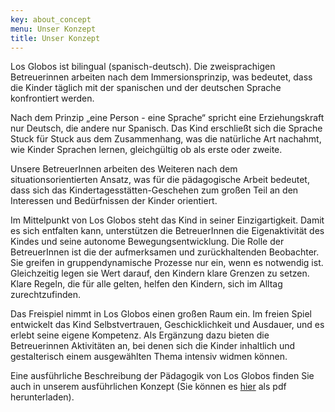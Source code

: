 ```yaml
---
key: about_concept
menu: Unser Konzept
title: Unser Konzept
---
```

Los Globos ist bilingual (spanisch-deutsch). Die zweisprachigen Betreuerinnen arbeiten nach dem Immersionsprinzip, was bedeutet, dass die Kinder täglich mit der spanischen und der deutschen Sprache konfrontiert werden. 

Nach dem Prinzip „eine Person - eine Sprache“ spricht eine Erziehungskraft nur Deutsch, die andere nur Spanisch. Das Kind erschließt sich die Sprache Stuck für Stuck aus dem Zusammenhang, was die natürliche Art nachahmt, wie Kinder Sprachen lernen, gleichgültig ob als erste oder zweite.

Unsere BetreuerInnen arbeiten des Weiteren nach dem situationsorientierten Ansatz, was für die pädagogische Arbeit bedeutet, dass sich das Kindertagesstätten-Geschehen zum großen Teil an den Interessen und Bedürfnissen der Kinder orientiert.
 
Im Mittelpunkt von Los Globos steht das Kind in seiner Einzigartigkeit. Damit es sich entfalten kann, unterstützen die BetreuerInnen die Eigenaktivität des Kindes und seine autonome Bewegungsentwicklung. Die Rolle der BetreuerInnen ist die der aufmerksamen und zurückhaltenden Beobachter. Sie greifen in gruppendynamische Prozesse nur ein, wenn es notwendig ist. Gleichzeitig legen sie Wert darauf, den Kindern klare Grenzen zu setzen. Klare Regeln, die für alle gelten, helfen den Kindern, sich im Alltag zurechtzufinden.

Das Freispiel nimmt in Los Globos einen großen Raum ein. Im freien Spiel entwickelt das Kind Selbstvertrauen, Geschicklichkeit und Ausdauer, und es erlebt seine eigene Kompetenz. 
Als Ergänzung dazu bieten die Betreuerinnen Aktivitäten an, bei denen sich die Kinder inhaltlich und gestalterisch einem ausgewählten Thema intensiv widmen können.

Eine ausführliche Beschreibung der Pädagogik von Los Globos finden Sie auch in unserem ausführlichen Konzept (Sie können es [hier](http://losglobos.de/LosGlobosKonzept.pdf) als pdf herunterladen).